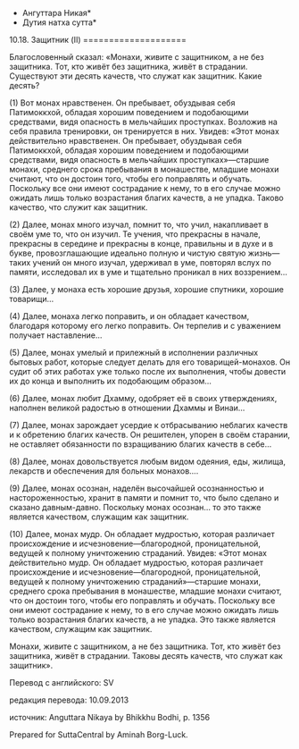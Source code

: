 * Ангуттара Никая*
* Дутия натха сутта*

10\.18\. Защитник \(II\)
\=\=\=\=\=\=\=\=\=\=\=\=\=\=\=\=\=\=\=\=

Благословенный сказал: «Монахи, живите с защитником, а не без защитника\. Тот, кто живёт без защитника, живёт в страдании\. Существуют эти десять качеств, что служат как защитник\. Какие десять?

\(1\) Вот монах нравственен\. Он пребывает, обуздывая себя Патимоккхой, обладая хорошим поведением и подобающими средствами, видя опасность в мельчайших проступках\. Возложив на себя правила тренировки, он тренируется в них\. Увидев: «Этот монах действительно нравственен\. Он пребывает, обуздывая себя Патимоккхой, обладая хорошим поведением и подобающими средствами, видя опасность в мельчайших проступках»—старшие монахи, среднего срока пребывания в монашестве, младшие монахи считают, что он достоин того, чтобы его поправлять и обучать\. Поскольку все они имеют сострадание к нему, то в его случае можно ожидать лишь только возрастания благих качеств, а не упадка\. Таково качество, что служит как защитник\.

\(2\) Далее, монах много изучал, помнит то, что учил, накапливает в своём уме то, что он изучил\. Те учения, что прекрасны в начале, прекрасны в середине и прекрасны в конце, правильны и в духе и в букве, провозглашающие идеально полную и чистую святую жизнь—таких учений он много изучал, удерживал в уме, повторял вслух по памяти, исследовал их в уме и тщательно проникал в них воззрением…

\(3\) Далее, у монаха есть хорошие друзья, хорошие спутники, хорошие товарищи…

\(4\) Далее, монаха легко поправить, и он обладает качеством, благодаря которому его легко поправить\. Он терпелив и с уважением получает наставление…

\(5\) Далее, монах умелый и прилежный в исполнении различных бытовых работ, которые следует делать для его товарищей\-монахов\. Он судит об этих работах уже только после их выполнения, чтобы довести их до конца и выполнить их подобающим образом…

\(6\) Далее, монах любит Дхамму, одобряет её в своих утверждениях, наполнен великой радостью в отношении Дхаммы и Винаи…

\(7\) Далее, монах зарождает усердие к отбрасыванию неблагих качеств и к обретению благих качеств\. Он решителен, упорен в своём старании, не оставляет обязанности по взращиванию благих качеств в себе…

\(8\) Далее, монах довольствуется любым видом одеяния, еды, жилища, лекарств и обеспечения для больных монахов…\.

\(9\) Далее, монах осознан, наделён высочайшей осознанностью и настороженностью, хранит в памяти и помнит то, что было сделано и сказано давным\-давно\. Поскольку монах осознан… то это также является качеством, служащим как защитник\.

\(10\) Далее, монах мудр\. Он обладает мудростью, которая различает происхождение и исчезновение—благородной, проницательной, ведущей к полному уничтожению страданий\. Увидев: «Этот монах действительно мудр\. Он обладает мудростью, которая различает происхождение и исчезновение—благородной, проницательной, ведущей к полному уничтожению страданий»—старшие монахи, среднего срока пребывания в монашестве, младшие монахи считают, что он достоин того, чтобы его поправлять и обучать\. Поскольку все они имеют сострадание к нему, то в его случае можно ожидать лишь только возрастания благих качеств, а не упадка\. Это также является качеством, служащим как защитник\.

Монахи, живите с защитником, а не без защитника\. Тот, кто живёт без защитника, живёт в страдании\. Таковы десять качеств, что служат как защитник»\.

Перевод с английского: SV

редакция перевода: 10\.09\.2013

источник: Anguttara Nikaya by Bhikkhu Bodhi, p\. 1356

Prepared for SuttaCentral by Aminah Borg\-Luck\.